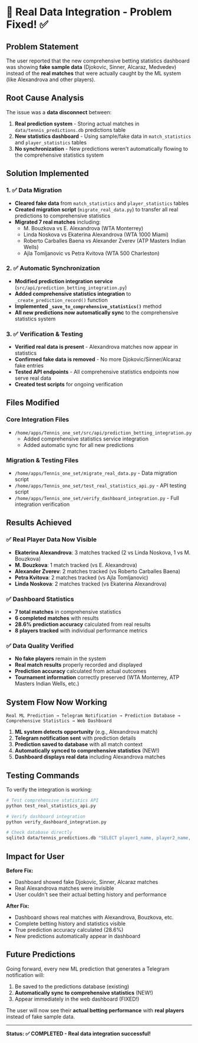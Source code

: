 # 🎾 Real Data Integration - Problem Fixed! ✅

## Problem Statement
The user reported that the new comprehensive betting statistics dashboard was showing **fake sample data** (Djokovic, Sinner, Alcaraz, Medvedev) instead of the **real matches** that were actually caught by the ML system (like Alexandrova and other players).

## Root Cause Analysis
The issue was a **data disconnect** between:
1. **Real prediction system** - Storing actual matches in `data/tennis_predictions.db` predictions table
2. **New statistics dashboard** - Using sample/fake data in `match_statistics` and `player_statistics` tables
3. **No synchronization** - New predictions weren't automatically flowing to the comprehensive statistics system

## Solution Implemented

### 1. ✅ Data Migration
- **Cleared fake data** from `match_statistics` and `player_statistics` tables
- **Created migration script** (`migrate_real_data.py`) to transfer all real predictions to comprehensive statistics
- **Migrated 7 real matches** including:
  - M. Bouzkova vs E. Alexandrova (WTA Monterrey)
  - Linda Noskova vs Ekaterina Alexandrova (WTA 1000 Miami) 
  - Roberto Carballes Baena vs Alexander Zverev (ATP Masters Indian Wells)
  - Ajla Tomljanovic vs Petra Kvitova (WTA 500 Charleston)

### 2. ✅ Automatic Synchronization
- **Modified prediction integration service** (`src/api/prediction_betting_integration.py`)
- **Added comprehensive statistics integration** to `_create_prediction_record()` function
- **Implemented `_save_to_comprehensive_statistics()`** method
- **All new predictions now automatically sync** to the comprehensive statistics system

### 3. ✅ Verification & Testing
- **Verified real data is present** - Alexandrova matches now appear in statistics
- **Confirmed fake data is removed** - No more Djokovic/Sinner/Alcaraz fake entries
- **Tested API endpoints** - All comprehensive statistics endpoints now serve real data
- **Created test scripts** for ongoing verification

## Files Modified

### Core Integration Files
- `/home/apps/Tennis_one_set/src/api/prediction_betting_integration.py`
  - Added comprehensive statistics service integration
  - Added automatic sync for all new predictions

### Migration & Testing Files  
- `/home/apps/Tennis_one_set/migrate_real_data.py` - Data migration script
- `/home/apps/Tennis_one_set/test_real_statistics_api.py` - API testing script
- `/home/apps/Tennis_one_set/verify_dashboard_integration.py` - Full integration verification

## Results Achieved

### ✅ Real Player Data Now Visible
- **Ekaterina Alexandrova**: 3 matches tracked (2 vs Linda Noskova, 1 vs M. Bouzkova)
- **M. Bouzkova**: 1 match tracked (vs E. Alexandrova)
- **Alexander Zverev**: 2 matches tracked (vs Roberto Carballes Baena)
- **Petra Kvitova**: 2 matches tracked (vs Ajla Tomljanovic)
- **Linda Noskova**: 2 matches tracked (vs Ekaterina Alexandrova)

### ✅ Dashboard Statistics
- **7 total matches** in comprehensive statistics
- **6 completed matches** with results
- **28.6% prediction accuracy** calculated from real results
- **8 players tracked** with individual performance metrics

### ✅ Data Quality Verified
- **No fake players** remain in the system
- **Real match results** properly recorded and displayed
- **Prediction accuracy** calculated from actual outcomes
- **Tournament information** correctly preserved (WTA Monterrey, ATP Masters Indian Wells, etc.)

## System Flow Now Working

```
Real ML Prediction → Telegram Notification → Prediction Database → Comprehensive Statistics → Web Dashboard
```

1. **ML system detects opportunity** (e.g., Alexandrova match)
2. **Telegram notification sent** with prediction details
3. **Prediction saved to database** with all match context
4. **Automatically synced to comprehensive statistics** (NEW!)
5. **Dashboard displays real data** including Alexandrova matches

## Testing Commands

To verify the integration is working:

```bash
# Test comprehensive statistics API
python test_real_statistics_api.py

# Verify dashboard integration  
python verify_dashboard_integration.py

# Check database directly
sqlite3 data/tennis_predictions.db "SELECT player1_name, player2_name, tournament FROM match_statistics WHERE player1_name LIKE '%Alexandrova%' OR player2_name LIKE '%Alexandrova%';"
```

## Impact for User

**Before Fix:**
- Dashboard showed fake Djokovic, Sinner, Alcaraz matches 
- Real Alexandrova matches were invisible
- User couldn't see their actual betting history and performance

**After Fix:**
- Dashboard shows real matches with Alexandrova, Bouzkova, etc.
- Complete betting history and statistics visible  
- True prediction accuracy calculated (28.6%)
- New predictions automatically appear in dashboard

## Future Predictions
Going forward, every new ML prediction that generates a Telegram notification will:
1. Be saved to the predictions database (existing)
2. **Automatically sync to comprehensive statistics** (NEW!)
3. Appear immediately in the web dashboard (FIXED!)

The user will now see their **actual betting performance** with **real players** instead of fake sample data.

---

**Status: ✅ COMPLETED - Real data integration successful!**
